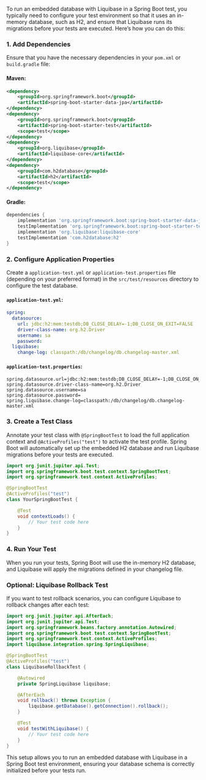 To run an embedded database with Liquibase in a Spring Boot test, you typically need to configure your test environment so that it uses an in-memory database, such as H2, and ensure that Liquibase runs its migrations before your tests are executed. Here’s how you can do this:

### 1. **Add Dependencies**
Ensure that you have the necessary dependencies in your `pom.xml` or `build.gradle` file:

#### Maven:
```xml
<dependency>
    <groupId>org.springframework.boot</groupId>
    <artifactId>spring-boot-starter-data-jpa</artifactId>
</dependency>
<dependency>
    <groupId>org.springframework.boot</groupId>
    <artifactId>spring-boot-starter-test</artifactId>
    <scope>test</scope>
</dependency>
<dependency>
    <groupId>org.liquibase</groupId>
    <artifactId>liquibase-core</artifactId>
</dependency>
<dependency>
    <groupId>com.h2database</groupId>
    <artifactId>h2</artifactId>
    <scope>test</scope>
</dependency>
```

#### Gradle:
```gradle
dependencies {
    implementation 'org.springframework.boot:spring-boot-starter-data-jpa'
    testImplementation 'org.springframework.boot:spring-boot-starter-test'
    implementation 'org.liquibase:liquibase-core'
    testImplementation 'com.h2database:h2'
}
```

### 2. **Configure Application Properties**
Create a `application-test.yml` or `application-test.properties` file (depending on your preferred format) in the `src/test/resources` directory to configure the test database.

#### `application-test.yml`:
```yaml
spring:
  datasource:
    url: jdbc:h2:mem:testdb;DB_CLOSE_DELAY=-1;DB_CLOSE_ON_EXIT=FALSE
    driver-class-name: org.h2.Driver
    username: sa
    password:
  liquibase:
    change-log: classpath:/db/changelog/db.changelog-master.xml
```

#### `application-test.properties`:
```properties
spring.datasource.url=jdbc:h2:mem:testdb;DB_CLOSE_DELAY=-1;DB_CLOSE_ON_EXIT=FALSE
spring.datasource.driver-class-name=org.h2.Driver
spring.datasource.username=sa
spring.datasource.password=
spring.liquibase.change-log=classpath:/db/changelog/db.changelog-master.xml
```

### 3. **Create a Test Class**
Annotate your test class with `@SpringBootTest` to load the full application context and `@ActiveProfiles("test")` to activate the test profile. Spring Boot will automatically set up the embedded H2 database and run Liquibase migrations before your tests are executed.

```java
import org.junit.jupiter.api.Test;
import org.springframework.boot.test.context.SpringBootTest;
import org.springframework.test.context.ActiveProfiles;

@SpringBootTest
@ActiveProfiles("test")
class YourSpringBootTest {

    @Test
    void contextLoads() {
        // Your test code here
    }
}
```

### 4. **Run Your Test**
When you run your tests, Spring Boot will use the in-memory H2 database, and Liquibase will apply the migrations defined in your changelog file.

### Optional: **Liquibase Rollback Test**
If you want to test rollback scenarios, you can configure Liquibase to rollback changes after each test:

```java
import org.junit.jupiter.api.AfterEach;
import org.junit.jupiter.api.Test;
import org.springframework.beans.factory.annotation.Autowired;
import org.springframework.boot.test.context.SpringBootTest;
import org.springframework.test.context.ActiveProfiles;
import liquibase.integration.spring.SpringLiquibase;

@SpringBootTest
@ActiveProfiles("test")
class LiquibaseRollbackTest {

    @Autowired
    private SpringLiquibase liquibase;

    @AfterEach
    void rollback() throws Exception {
        liquibase.getDatabase().getConnection().rollback();
    }

    @Test
    void testWithLiquibase() {
        // Your test code here
    }
}
```

This setup allows you to run an embedded database with Liquibase in a Spring Boot test environment, ensuring your database schema is correctly initialized before your tests run.